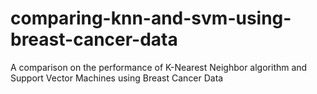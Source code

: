 # comparing-knn-and-svm-using-breast-cancer-data
A comparison on the performance of K-Nearest Neighbor algorithm and Support Vector Machines using Breast Cancer Data
